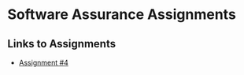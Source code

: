 # Software Assurance Assignments

## Links to Assignments
- [Assignment #4](./Assignment4Garikipati.md)
